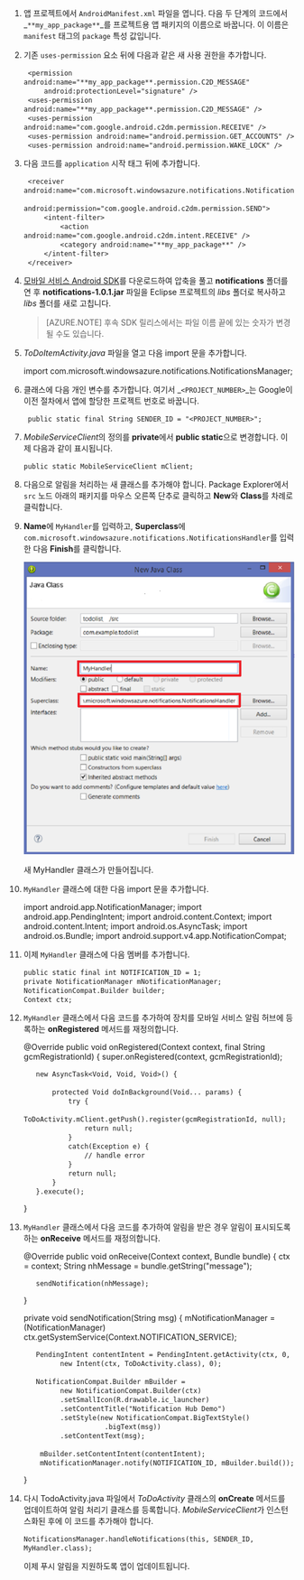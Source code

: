 1. 앱 프로젝트에서  `AndroidManifest.xml` 파일을 엽니다. 다음 두 단계의 코드에서 _`**my_app_package**`_를 프로젝트용 앱 패키지의 이름으로 바꿉니다. 이 이름은  `manifest` 태그의  `package` 특성 값입니다. 

2. 기존  `uses-permission` 요소 뒤에 다음과 같은 새 사용 권한을 추가합니다.

        <permission android:name="**my_app_package**.permission.C2D_MESSAGE" 
            android:protectionLevel="signature" />
        <uses-permission android:name="**my_app_package**.permission.C2D_MESSAGE" /> 
        <uses-permission android:name="com.google.android.c2dm.permission.RECEIVE" />
        <uses-permission android:name="android.permission.GET_ACCOUNTS" />
        <uses-permission android:name="android.permission.WAKE_LOCK" />

3. 다음 코드를  `application` 시작 태그 뒤에 추가합니다. 

        <receiver android:name="com.microsoft.windowsazure.notifications.NotificationsBroadcastReceiver"
            						 	android:permission="com.google.android.c2dm.permission.SEND">
            <intent-filter>
                <action android:name="com.google.android.c2dm.intent.RECEIVE" />
                <category android:name="**my_app_package**" />
            </intent-filter>
        </receiver>

4. [모바일 서비스 Android SDK]를 다운로드하여 압축을 풀고 **notifications** 폴더를 연 후 **notifications-1.0.1.jar** 파일을 Eclipse 프로젝트의  *libs* 폴더로 복사하고  *libs* 폴더를 새로 고칩니다.

    > [AZURE.NOTE] 후속 SDK 릴리스에서는 파일 이름 끝에 있는 숫자가 변경될 수도 있습니다.

5.   *ToDoItemActivity.java* 파일을 열고 다음 import 문을 추가합니다.

		import com.microsoft.windowsazure.notifications.NotificationsManager;

6. 클래스에 다음 개인 변수를 추가합니다. 여기서 _`<PROJECT_NUMBER>`_는 Google이 이전 절차에서 앱에 할당한 프로젝트 번호로 바꿉니다.

		public static final String SENDER_ID = "<PROJECT_NUMBER>";

7.  *MobileServiceClient*의 정의를 **private**에서 **public static**으로 변경합니다. 이제 다음과 같이 표시됩니다.

		public static MobileServiceClient mClient;

9. 다음으로 알림을 처리하는 새 클래스를 추가해야 합니다. Package Explorer에서  `src` 노드 아래의 패키지를 마우스 오른쪽 단추로 클릭하고 **New**와 **Class**를 차례로 클릭합니다.

10. **Name**에  `MyHandler`를 입력하고, **Superclass**에  `com.microsoft.windowsazure.notifications.NotificationsHandler`를 입력한 다음 **Finish**를 클릭합니다.

	![](./media/mobile-services-android-get-started-push/mobile-services-android-create-class.png)

	새 MyHandler 클래스가 만들어집니다.

11.  `MyHandler` 클래스에 대한 다음 import 문을 추가합니다.

		import android.app.NotificationManager;
		import android.app.PendingIntent;
		import android.content.Context;
		import android.content.Intent;
		import android.os.AsyncTask;
		import android.os.Bundle;
		import android.support.v4.app.NotificationCompat;
	
12. 이제  `MyHandler` 클래스에 다음 멤버를 추가합니다.

		public static final int NOTIFICATION_ID = 1;
		private NotificationManager mNotificationManager;
		NotificationCompat.Builder builder;
		Context ctx;

13.  `MyHandler` 클래스에서 다음 코드를 추가하여 장치를 모바일 서비스 알림 허브에 등록하는 **onRegistered** 메서드를 재정의합니다.

		@Override
		public void onRegistered(Context context,  final String gcmRegistrationId) {
		    super.onRegistered(context, gcmRegistrationId);
	
		    new AsyncTask<Void, Void, Void>() {
		    		    	
		    	protected Void doInBackground(Void... params) {
		    		try {
		    		    ToDoActivity.mClient.getPush().register(gcmRegistrationId, null);
		    		    return null;
	    		    }
	    		    catch(Exception e) { 
			    		// handle error    		    
	    		    }
					return null;  		    
	    		}
		    }.execute();
		}

14.  `MyHandler` 클래스에서 다음 코드를 추가하여 알림을 받은 경우 알림이 표시되도록 하는 **onReceive** 메서드를 재정의합니다.

		@Override
		public void onReceive(Context context, Bundle bundle) {
		    ctx = context;
		    String nhMessage = bundle.getString("message");
	
		    sendNotification(nhMessage);
		}
	
		private void sendNotification(String msg) {
			mNotificationManager = (NotificationManager)
		              ctx.getSystemService(Context.NOTIFICATION_SERVICE);
	
		    PendingIntent contentIntent = PendingIntent.getActivity(ctx, 0,
		          new Intent(ctx, ToDoActivity.class), 0);
	
		    NotificationCompat.Builder mBuilder =
		          new NotificationCompat.Builder(ctx)
		          .setSmallIcon(R.drawable.ic_launcher)
		          .setContentTitle("Notification Hub Demo")
		          .setStyle(new NotificationCompat.BigTextStyle()
		                     .bigText(msg))
		          .setContentText(msg);
	
		     mBuilder.setContentIntent(contentIntent);
		     mNotificationManager.notify(NOTIFICATION_ID, mBuilder.build());
		}

15. 다시 TodoActivity.java 파일에서  *ToDoActivity* 클래스의 **onCreate** 메서드를 업데이트하여 알림 처리기 클래스를 등록합니다.  *MobileServiceClient*가 인스턴스화된 후에 이 코드를 추가해야 합니다.

		NotificationsManager.handleNotifications(this, SENDER_ID, MyHandler.class);

    이제 푸시 알림을 지원하도록 앱이 업데이트됩니다.

<!-- URLs. -->
[모바일 서비스 Android SDK]: http://aka.ms/Iajk6q
<!--HONumber=42-->

